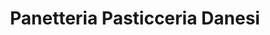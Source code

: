 ---
title: "Panetteria Pasticceria Danesi"
url: /mendrisio/panetteria-pasticceria-danesi/
shop: Bäckerei
---